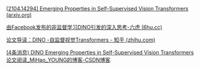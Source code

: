 [[2104.14294\] Emerging Properties in Self-Supervised Vision Transformers (arxiv.org)](https://arxiv.org/abs/2104.14294)





[由Facebook发布的非监督学习DINO引发的深入思考-六虎 (6hu.cc)](https://www.6hu.cc/archives/15768.html)

[论文导读：DINO -自监督视觉Transformers - 知乎 (zhihu.com)](https://zhuanlan.zhihu.com/p/440247722)

[(4条消息) DINO Emerging Properties in Self-Supervised Vision Transformers 论文阅读_MiHao_YOUNG的博客-CSDN博客](https://blog.csdn.net/Mi_Hao_YOUNG/article/details/119855886)